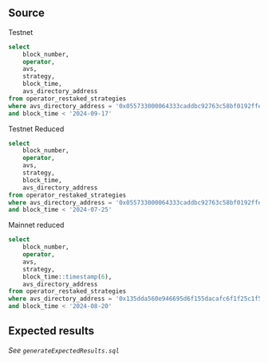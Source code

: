 ## Source

Testnet
```sql
select
    block_number,
    operator,
    avs,
    strategy,
    block_time,
    avs_directory_address
from operator_restaked_strategies
where avs_directory_address = '0x055733000064333caddbc92763c58bf0192ffebf'
and block_time < '2024-09-17'
```

Testnet Reduced
```sql
select
    block_number,
    operator,
    avs,
    strategy,
    block_time,
    avs_directory_address
from operator_restaked_strategies
where avs_directory_address = '0x055733000064333caddbc92763c58bf0192ffebf'
and block_time < '2024-07-25'
```

Mainnet reduced
```sql
select
    block_number,
    operator,
    avs,
    strategy,
    block_time::timestamp(6),
    avs_directory_address
from operator_restaked_strategies
where avs_directory_address = '0x135dda560e946695d6f155dacafc6f1f25c1f5af'
and block_time < '2024-08-20'
```

## Expected results

_See `generateExpectedResults.sql`_
